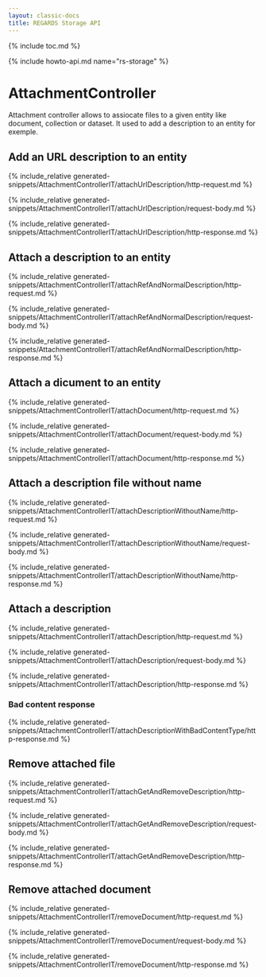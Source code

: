 ```yaml
---
layout: classic-docs
title: REGARDS Storage API
---
```


{% include toc.md %}

{% include howto-api.md name="rs-storage" %}


# AttachmentController

 Attachment controller allows to assiocate files to a given entity like document, collection or dataset. It used to add a description to an entity for exemple.

## Add an URL description to an entity

{% include_relative generated-snippets/AttachmentControllerIT/attachUrlDescription/http-request.md %}

{% include_relative generated-snippets/AttachmentControllerIT/attachUrlDescription/request-body.md %}

{% include_relative generated-snippets/AttachmentControllerIT/attachUrlDescription/http-response.md %}

## Attach a description to an entity

{% include_relative generated-snippets/AttachmentControllerIT/attachRefAndNormalDescription/http-request.md %}

{% include_relative generated-snippets/AttachmentControllerIT/attachRefAndNormalDescription/request-body.md %}

{% include_relative generated-snippets/AttachmentControllerIT/attachRefAndNormalDescription/http-response.md %}

## Attach a dicument to an entity

{% include_relative generated-snippets/AttachmentControllerIT/attachDocument/http-request.md %}

{% include_relative generated-snippets/AttachmentControllerIT/attachDocument/request-body.md %}

{% include_relative generated-snippets/AttachmentControllerIT/attachDocument/http-response.md %}

## Attach a description file without name

{% include_relative generated-snippets/AttachmentControllerIT/attachDescriptionWithoutName/http-request.md %}

{% include_relative generated-snippets/AttachmentControllerIT/attachDescriptionWithoutName/request-body.md %}

{% include_relative generated-snippets/AttachmentControllerIT/attachDescriptionWithoutName/http-response.md %}

## Attach a description

{% include_relative generated-snippets/AttachmentControllerIT/attachDescription/http-request.md %}

{% include_relative generated-snippets/AttachmentControllerIT/attachDescription/request-body.md %}

{% include_relative generated-snippets/AttachmentControllerIT/attachDescription/http-response.md %}

### Bad content response

{% include_relative generated-snippets/AttachmentControllerIT/attachDescriptionWithBadContentType/http-response.md %}

## Remove attached file

{% include_relative generated-snippets/AttachmentControllerIT/attachGetAndRemoveDescription/http-request.md %}

{% include_relative generated-snippets/AttachmentControllerIT/attachGetAndRemoveDescription/request-body.md %}

{% include_relative generated-snippets/AttachmentControllerIT/attachGetAndRemoveDescription/http-response.md %}

## Remove attached document

{% include_relative generated-snippets/AttachmentControllerIT/removeDocument/http-request.md %}

{% include_relative generated-snippets/AttachmentControllerIT/removeDocument/request-body.md %}

{% include_relative generated-snippets/AttachmentControllerIT/removeDocument/http-response.md %}
